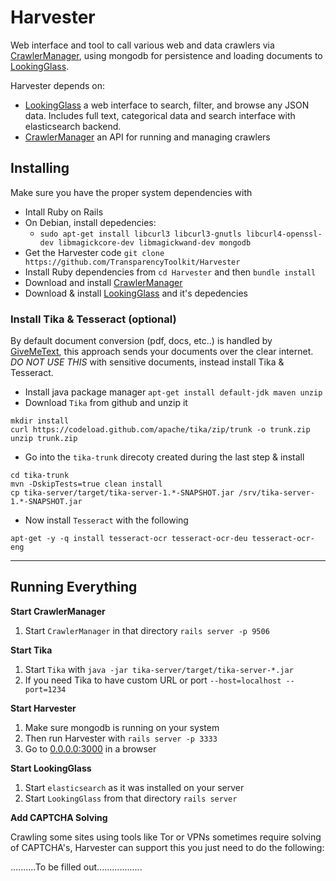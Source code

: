 Harvester
=========

Web interface and tool to call various web and data crawlers via [CrawlerManager](https://github.com/TransparencyToolkit/CrawlerManager), using mongodb for persistence and loading documents to [LookingGlass](https://github.com/TransparencyToolkit/LookingGlass).

Harvester depends on:
- [LookingGlass](https://github.com/TransparencyToolkit/LookingGlass) a web interface to search, filter, and browse any JSON data. Includes full text, categorical data and search interface with elasticsearch backend.
- [CrawlerManager](https://github.com/TransparencyToolkit/CrawlerManager) an API for running and managing crawlers

## Installing

Make sure you have the proper system dependencies with

- Intall Ruby on Rails
- On Debian, install depedencies:
  - `sudo apt-get install libcurl3 libcurl3-gnutls libcurl4-openssl-dev libmagickcore-dev libmagickwand-dev mongodb`
- Get the Harvester code `git clone https://github.com/TransparencyToolkit/Harvester`
- Install Ruby dependencies from `cd Harvester` and then `bundle install`
- Download and install [CrawlerManager](https://github.com/TransparencyToolkit/CrawlerManager)
- Download & install [LookingGlass](https://github.com/TransparencyToolkit/LookingGlass) and it's depedencies


### Install Tika & Tesseract (optional)

By default document conversion (pdf, docs, etc..) is handled by [GiveMeText](http://givemetext.okfnlabs.org), this approach sends your documents over the clear internet. 
*DO NOT USE THIS* with sensitive documents, instead install Tika & Tesseract.

- Install java package manager `apt-get install default-jdk maven unzip`
- Download `Tika` from github and unzip it

```
mkdir install
curl https://codeload.github.com/apache/tika/zip/trunk -o trunk.zip
unzip trunk.zip
```

- Go into the `tika-trunk` direcoty created during the last step & install

```
cd tika-trunk
mvn -DskipTests=true clean install
cp tika-server/target/tika-server-1.*-SNAPSHOT.jar /srv/tika-server-1.*-SNAPSHOT.jar
```

- Now install `Tesseract` with the following

```
apt-get -y -q install tesseract-ocr tesseract-ocr-deu tesseract-ocr-eng
```

---


## Running Everything


**Start CrawlerManager**

1. Start `CrawlerManager` in that directory `rails server -p 9506`

**Start Tika**

1. Start `Tika` with `java -jar tika-server/target/tika-server-*.jar` 
2. If you need Tika to have custom URL or port  `--host=localhost --port=1234`

**Start Harvester**

1. Make sure mongodb is running on your system
2. Then run Harvester with `rails server -p 3333`
3. Go to [0.0.0.0:3000](http://0.0.0.0:3333) in a browser

**Start LookingGlass**

1. Start `elasticsearch` as it was installed on your server
2. Start `LookingGlass` from that directory `rails server`

**Add CAPTCHA Solving**

Crawling some sites using tools like Tor or VPNs sometimes require solving of
CAPTCHA's, Harvester can support this you just need to do the following:

..........To be filled out..................
